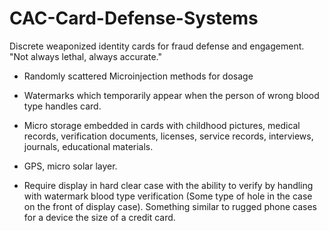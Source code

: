# CAC-Card-Defense-Systems
Discrete weaponized identity cards for fraud defense and engagement. "Not always lethal, always accurate." 

* Randomly scattered Microinjection methods for dosage

* Watermarks which temporarily appear when the person of wrong blood type handles card.

* Micro storage embedded in cards with childhood pictures, medical records, verification documents, licenses, service records, interviews, journals, educational materials.

* GPS, micro solar layer.

* Require display in hard clear case with the ability to verify by handling with watermark blood type verification (Some type of hole in the case on the front of display case). Something similar to rugged phone cases for a device the size of a credit card.
